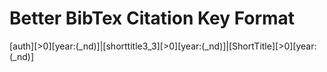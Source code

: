 # Better BibTex Citation Key Format

[auth][>0][year:(_nd)]|[shorttitle3_3][>0][year:(_nd)]|[ShortTitle][>0][year:(_nd)]

